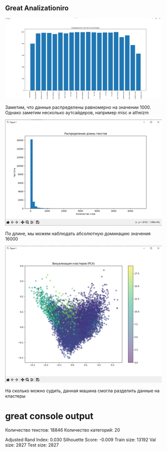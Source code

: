 ## Great Analizationiro

![img.png](img.png)

Заметим, что данные распределены равномерно на значении 1000. Однако заметим несколько аутсайдеров, например misc и atheizm


![img_2.png](img_2.png)

По длине, мы можем наблюдать абсолютную доминацию значения 16000

![img_3.png](img_3.png)

На сколько можно судить, данная машина смогла разделить данные на кластеры

# great console output
Количество текстов: 18846
Количество категорий: 20

Adjusted Rand Index: 0.030
Silhouette Score: -0.009
Train size: 13192
Val size: 2827
Test size: 2827
